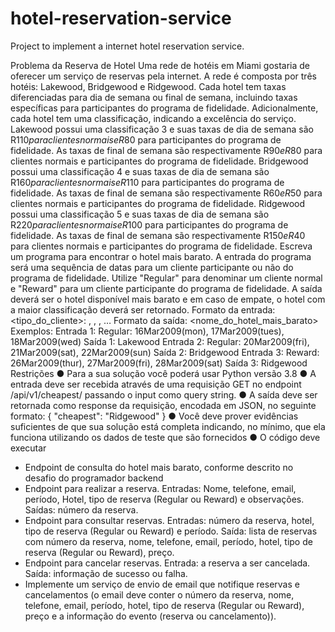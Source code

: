 # hotel-reservation-service
Project to implement a  internet hotel reservation service.

Problema da Reserva de Hotel
Uma rede de hotéis em Miami gostaria de oferecer um serviço de reservas pela internet. A rede é composta por três hotéis: Lakewood, Bridgewood e Ridgewood. Cada hotel tem
taxas diferenciadas para dia de semana ou final de semana, incluindo taxas específicas para participantes do programa de fidelidade. Adicionalmente, cada hotel tem uma classificação,
indicando a excelência do serviço.
Lakewood possui uma classificação 3 e suas taxas de dia de semana são R$110 para clientes normais e R$80 para participantes do programa de fidelidade. As taxas de final de semana
são respectivamente R$90 e R$80 para clientes normais e participantes do programa de fidelidade. Bridgewood possui uma classificação 4 e suas taxas de dia de semana são R$160
para clientes normais e R$110 para participantes do programa de fidelidade. As taxas de final de semana são respectivamente R$60 e R$50 para clientes normais e participantes do
programa de fidelidade. Ridgewood possui uma classificação 5 e suas taxas de dia de semana são R$220 para clientes normais e R$100 para participantes do programa de fidelidade.
As taxas de final de semana são respectivamente R$150 e R$40 para clientes normais e participantes do programa de fidelidade.
Escreva um programa para encontrar o hotel mais barato. A entrada do programa será uma sequência de datas para um cliente participante ou não do programa de fidelidade. Utilize
"Regular" para denominar um cliente normal e "Reward" para um cliente participante do programa de fidelidade. A saída deverá ser o hotel disponível mais barato e em caso de
empate, o hotel com a maior classificação deverá ser retornado.
Formato da entrada:
<tipo_do_cliente>: <data1>, <data2>, <data3>, …
Formato da saída:
<nome_do_hotel_mais_barato>
Exemplos:
Entrada 1: Regular: 16Mar2009(mon), 17Mar2009(tues), 18Mar2009(wed) Saída 1: Lakewood
Entrada 2: Regular: 20Mar2009(fri), 21Mar2009(sat), 22Mar2009(sun) Saída 2: Bridgewood
Entrada 3: Reward: 26Mar2009(thur), 27Mar2009(fri), 28Mar2009(sat) Saída 3: Ridgewood
Restrições
● Para a sua solução você poderá usar Python versão 3.8
● A entrada deve ser recebida através de uma requisição GET no endpoint /api/v1/cheapest/ passando o input como query string.
● A saída deve ser retornada como response da requisição, encodada em JSON, no seguinte formato:
    {
        "cheapest": "Ridgewood"
    }
● Você deve prover evidências suficientes de que sua solução está completa indicando, no mínimo, que ela funciona utilizando os dados de teste que são fornecidos
● O código deve executar

- Endpoint de consulta do hotel mais barato, conforme descrito no desafio do programador backend
- Endpoint para realizar a reserva. Entradas: Nome, telefone, email, período, Hotel, tipo de reserva (Regular ou Reward) e observações. Saídas: número da reserva.
- Endpoint para consultar reservas. Entradas: número da reserva, hotel, tipo de reserva (Regular ou Reward) e período. Saída: lista de reservas com número da reserva, nome,
telefone, email, período, hotel, tipo de reserva (Regular ou Reward), preço.
- Endpoint para cancelar reservas. Entrada: a reserva a ser cancelada. Saída: informação de sucesso ou falha.
- Implemente um serviço de envio de email que notifique reservas e cancelamentos (o email deve conter o número da reserva, nome, telefone, email, período, hotel, tipo de
reserva (Regular ou Reward), preço e a informação do evento (reserva ou cancelamento)).
